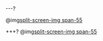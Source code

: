 ---?

@img[split-screen-img span-55](template/img/dog.jpg)


+++?
@img[split-screen-img span-55](template/img/knight.jpg)